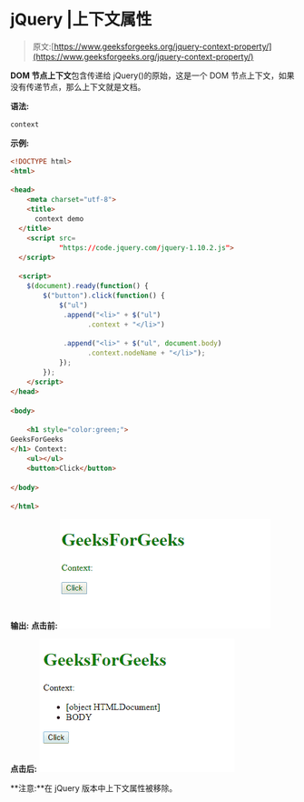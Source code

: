 # jQuery |上下文属性

> 原文:[https://www.geeksforgeeks.org/jquery-context-property/](https://www.geeksforgeeks.org/jquery-context-property/)

**DOM 节点上下文**包含传递给 jQuery()的原始，这是一个 DOM 节点上下文，如果没有传递节点，那么上下文就是文档。

**语法:**

```html
context
```

**示例:**

```html
<!DOCTYPE html>
<html>

<head>
    <meta charset="utf-8">
    <title>
      context demo
  </title>
    <script src=
            "https://code.jquery.com/jquery-1.10.2.js">
  </script>

  <script>
    $(document).ready(function() {
        $("button").click(function() {
            $("ul")
             .append("<li>" + $("ul")
                   .context + "</li>")

             .append("<li>" + $("ul", document.body)
                   .context.nodeName + "</li>");
            });
        });
    </script>
</head>

<body>

    <h1 style="color:green;"> 
GeeksForGeeks 
</h1> Context:
    <ul></ul>
    <button>Click</button>

</body>

</html>
```

**输出:**
**点击前:**
![](img/fff6a0e0d4fbf348f091b23a5b224319.png)

**点击后:**
![](img/3c4564ec8f63960316dbaf5614b6bcff.png)

**注意:**在 jQuery 版本中上下文属性被移除。